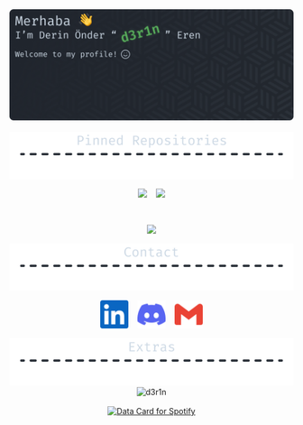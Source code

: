 <div align=center>
  <img src="./main-banner.png" width=1024/>
  <br /> <br />
  
  <img src="./repo-divider.png" width=600/>
  
  <a href="https://github.com/d3r1n/dotman"><img src="https://github-readme-stats.vercel.app/api/pin/?username=d3r1n&repo=dotman&border_radius=5&theme=nord&hide_border=true"></a>
  &nbsp;&nbsp;
  <a href="https://github.com/d3r1n/brainsuck"><img src="https://github-readme-stats.vercel.app/api/pin/?username=d3r1n&repo=brainsuck&border_radius=5&theme=nord&hide_border=true"></a>
  
  <br />
  
  <a href="https://github.com/d3r1n/Rust-CHIP-8"><img src="https://github-readme-stats.vercel.app/api/pin/?username=d3r1n&repo=Rust-CHIP-8&border_radius=5&theme=nord&hide_border=true"></a>
  <br />
  
  <img src="./contact-divider.png" width=600/>

  <a href="https://linkedin.com/in/d3r1n" target="_blank"><img src="./linkedin.svg" width=50 /></a>
  &nbsp;&nbsp;
  <a href="https://discord.com/users/704758931343278162" target="_blank"><img src="./discord.svg" width=50 /></a>
  &nbsp;&nbsp;
  <a href="mailto:derinondereren@gmail.com" target="_blank"><img src="./gmail.svg" width=50 /></a>
  
  <img src="./extras-divider.png" width=600/>
  <br />
  
  <img src="https://komarev.com/ghpvc/?username=d3r1n&label=Profile%20views&color=5E81AC&style=flat-square" alt="d3r1n" />
  
  <br />
  <br />
  
  <a href="https://www.data-card-for-spotify.com/card?user_id=derin9999">
    <img src="https://www.data-card-for-spotify.com/api/card?user_id=derin9999" alt="Data Card for Spotify">
  </a>
  
  <br />
  
</div>
